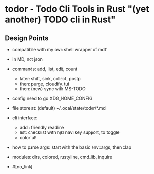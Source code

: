# todor - Todo Cli Tools in Rust "(yet another) TODO cli in Rust"

## Design Points

- compatibile with my own shell wrapper of mdt'
- in MD, not json
- commands: add, list, edit, count
  - later: shift, sink, collect, postp
  - then: purge, cloudify, tui
  - then: (new) sync with MS-TODO

- config need to go XDG_HOME_CONFIG
- file store at: (default) ~/.local/state/todor/*.md

- cli interface:
  - add : friendly readline
  - list: checklist with hjkl navi key support, <space> to toggle
  - colorful!

- how to parse args: start with the basic env::args, then clap
- modules: dirs, colored, rustyline, cmd_lib, inquire
- #[no_link]


